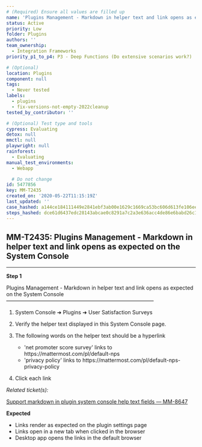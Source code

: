 ```yaml
---
# (Required) Ensure all values are filled up
name: 'Plugins Management - Markdown in helper text and link opens as expected on the System Console'
status: Active
priority: Low
folder: Plugins
authors: ''
team_ownership:
  - Integration Frameworks
priority_p1_to_p4: P3 - Deep Functions (Do extensive scenarios work?)

# (Optional)
location: Plugins
component: null
tags:
  - Never tested
labels:
  - plugins
  - fix-versions-not-empty-2022cleanup
tested_by_contributor: ''

# (Optional) Test type and tools
cypress: Evaluating
detox: null
mmctl: null
playwright: null
rainforest:
  - Evaluating
manual_test_environments:
  - Webapp

  # Do not change
id: 5477856
key: MM-T2435
created_on: '2020-05-22T11:15:19Z'
last_updated: ''
case_hashed: a144ce184111449e2841ebf3ab00e1629c1669ca53bc606d613fe106ee83cbdd501fa061b25a4f1d351d4666266b36b8
steps_hashed: dce61d6437edc28143abcae0c8291a7c2a3e636acc4de86e6babd26c1cdc790e045d65117eedf9a3f3fa32901179f15f
---
```


<!-- (Auto-generated) Based on frontmatter's "key" and "name" -->

## MM-T2435: Plugins Management - Markdown in helper text and link opens as expected on the System Console

---

**Step 1**

Plugins Management - Markdown in helper text and link opens as expected on the System Console\
————————————————————————————

1. System Console ➜ Plugins ➜ User Satisfaction Surveys

2. Verify the helper text displayed in this System Console page.

3. The following words on the helper text should be a hyperlink

   - 'net promoter score survey' links to https\://mattermost.com/pl/default-nps
   - 'privacy policy' links to https\://mattermost.com/pl/default-nps-privacy-policy

4. Click each link

_Related ticket(s):_

[Support markdown in plugin system console help text fields — MM-8647](https://mattermost.atlassian.net/browse/MM-8647)

**Expected**

- Links render as expected on the plugin settings page
- Links open in a new tab when clicked in the browser
- Desktop app opens the links in the default browser
